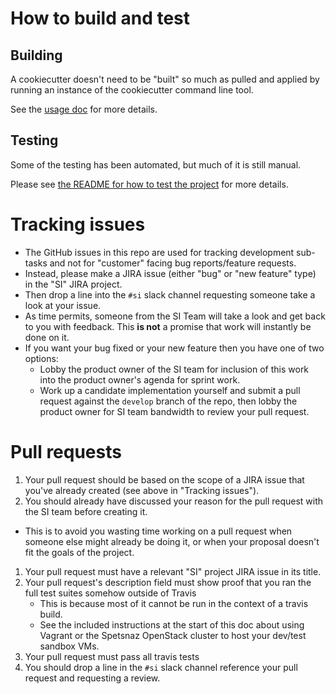 # How to build and test

## Building

A cookiecutter doesn't need to be "built" so much as pulled and applied by running an instance of the cookiecutter command line tool.

See the [usage doc](USAGE.md) for more details.

## Testing

Some of the testing has been automated, but much of it is still manual. 

Please see [the README for how to test the project](testing/README.md) for more details.

# Tracking issues

* The GitHub issues in this repo are used for tracking development sub-tasks
  and not for "customer" facing bug reports/feature requests.
* Instead, please make a JIRA issue (either "bug" or "new feature" type) in
  the "SI" JIRA project.
* Then drop a line into the ``#si`` slack channel requesting someone take a look
  at your issue.
* As time permits, someone from the SI Team will take a look and get back to you with
  feedback.  This **is not** a promise that work will instantly be done on it.
* If you want your bug fixed or your new feature then you have one of two options:
  * Lobby the product owner of the SI team for inclusion of this work into the product
    owner's agenda for sprint work.
  * Work up a candidate implementation yourself and submit a pull request against the
    ``develop`` branch of the repo, then lobby the product owner for SI team bandwidth
    to review your pull request.

# Pull requests

1. Your pull request should be based on the scope of a JIRA issue that you've
   already created (see above in "Tracking issues").
1. You should already have discussed your reason for the pull request with
   the SI team before creating it.
  * This is to avoid you wasting time working on a pull request when someone
    else might already be doing it, or when your proposal doesn't fit the
    goals of the project.
1. Your pull request must have a relevant "SI" project JIRA issue in its title.
1. Your pull request's description field  must show proof that you ran the full test suites somehow outside of Travis
   * This is because most of it cannot be run in the context of a travis build.
   * See the included instructions at the start of this doc about using Vagrant or the Spetsnaz OpenStack cluster to
     host your dev/test sandbox VMs.
1. Your pull request must pass all travis tests
1. You should drop a line in the ``#si`` slack channel reference your pull request and requesting a review.
